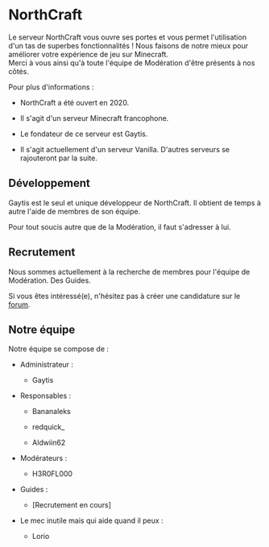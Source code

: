 # NorthCraft
Le serveur NorthCraft vous ouvre ses portes et vous permet l'utilisation d'un tas de superbes fonctionnalités ! 
Nous faisons de notre mieux pour améliorer votre expérience de jeu sur Minecraft.  
Merci à vous ainsi qu'à toute l'équipe de Modération d'être présents à nos côtés.


Pour plus d'informations :

* NorthCraft a été ouvert en 2020. 

* Il s'agit d'un serveur Minecraft francophone.

* Le fondateur de ce serveur est Gaytis.

* Il s'agit actuellement d'un serveur Vanilla. D'autres serveurs se rajouteront par la suite.

## Développement
Gaytis est le seul et unique développeur de NorthCraft.
Il obtient de temps à autre l'aide de membres de son équipe.

Pour tout soucis autre que de la Modération, il faut s'adresser à lui.

## Recrutement
Nous sommes actuellement à la recherche de membres pour l'équipe de Modération. Des Guides.

Si vous êtes intéressé(e), n'hésitez pas à créer une candidature sur le [forum](https://mc-northcraft.fr/forum).

## Notre équipe

Notre équipe se compose de :

* Administrateur :
  * Gaytis
  
  
* Responsables :

  * Bananaleks
  
  * redquick_
  
  * Aldwiin62
  
  
* Modérateurs :
  * H3R0FL000
  
  
* Guides :

  * [Recrutement en cours]

* Le mec inutile mais qui aide quand il peux :
  * Lorio
